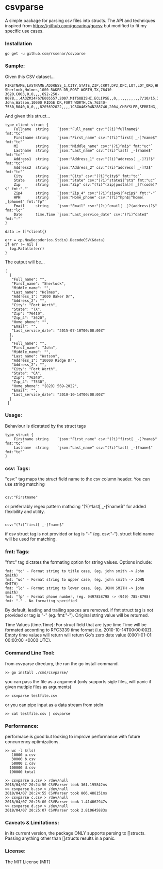 csvparse
=====
A simple package for parsing csv files into structs. The API and techniques inspired from https://github.com/gocarina/gocsv but modified to fit my specific use cases.

### Installation

```go get -u github.com/rssenar/csvparse```

### Sample:

Given this CSV dataset...

```
FIRSTNAME,LASTNAME,ADDRESS_1,CITY,STATE,ZIP,CRRT,DP2,DPC,LOT,LOT_ORD,HPH,CPH,EMAIL,LICENSE,VIN,VYR,VMK,VMD,VML,DIS,ROAMT,DELDATE,IBFLAG,MAIL,TYPE,BPH,CNO,NU,APR,TERM,DATE,SQN,INC
Sherlock,Holmes,1000 BAKER DR,FORT WORTH,TX,76410-3620,C003,0,0,,,,692-250-8078,,,4A3ZM24F67E005557,2007,MITSUBISHI,ECLIPSE,,0,,,,,,,,,,,7/10/15,343820,2
John,Watson,10000 RIDGE DR,FORT WORTH,CA,76240-7530,R040,0,0,,,8205692022,,,,1C3GW46X04N288746,2004,CHRYSLER,SEBRING,,0,,12/31/03,,,,,,,,,10/14/10,343821,2

```
And given this struct...

```
type client struct {
	Fullname  string    `json:"Full_name" csv:"(?i)^fullname$" fmt:"tc"`
	Firstname string    `json:"First_name" csv:"(?i)^first[ _-]?name$" fmt:"tc"`
	MI        string    `json:"Middle_name" csv:"(?i)^mi$" fmt:"uc"`
	Lastname  string    `json:"Last_name" csv:"(?i)^last[ _-]?name$" fmt:"tc"`
	Address1  string    `json:"Address_1" csv:"(?i)^address[ _-]?1?$" fmt:"tc"`
	Address2  string    `json:"Address_2" csv:"(?i)^address[ _-]?2$" fmt:"tc"`
	City      string    `json:"City" csv:"(?i)^city$" fmt:"tc"`
	State     string    `json:"State" csv:"(?i)^state$|^st$" fmt:"uc"`
	Zip       string    `json:"Zip" csv:"(?i)^(zip|postal)[ _]?(code)?$" fmt:"-"`
	Zip4      string    `json:"Zip_4" csv:"(?i)^zip4$|^4zip$" fmt:"-"`
	HPH       string    `json:"Home_phone" csv:"(?i)^hph$|^home[ _]phone$" fmt:"fp"`
	Email     string    `json:"Email" csv:"(?i)^email[ _]?(address)?$" fmt:"lc"`
	Date      time.Time `json:"Last_service_date" csv:"(?i)^date$" fmt:"-"`
}

data := []*client{}

err = cp.NewDecoder(os.Stdin).DecodeCSV(&data)
if err != nil {
  log.Fatalln(err)
}

```

The output will be...

```
[
  {
   "Full_name": "",
   "First_name": "Sherlock",
   "Middle_name": "",
   "Last_name": "Holmes",
   "Address_1": "1000 Baker Dr",
   "Address_2": "",
   "City": "Fort Worth",
   "State": "TX",
   "Zip": "76410",
   "Zip_4": "3620",
   "Home_phone": "",
   "Email": "",
   "Last_service_date": "2015-07-10T00:00:00Z"
  },
  {
   "Full_name": "",
   "First_name": "John",
   "Middle_name": "",
   "Last_name": "Watson",
   "Address_1": "10000 Ridge Dr",
   "Address_2": "",
   "City": "Fort Worth",
   "State": "CA",
   "Zip": "76240",
   "Zip_4": "7530",
   "Home_phone": "(820) 569-2022",
   "Email": "",
   "Last_service_date": "2010-10-14T00:00:00Z"
  }
 ]
```

### Usage:

Behaviour is dicatated by the struct tags

```
type struct {
	Firstname string    `json:"First_name" csv:"(?i)^first[ _-]?name$" fmt:"tc"`
	Lastname  string    `json:"Last_name" csv:"(?i)^last[ _-]?name$" fmt:"tc"`
}

```
### csv: Tags:

"csv:" tag maps the struct field name to the csv column header. You can use string matching

```

csv:"Firstname"
```

or preferrably regex pattern mathcing "(?i)^last[ _-]?name$" for added flexibility and utility.

```

csv:"(?i)^first[ _-]?name$"

```
if csv struct tag is not provided or tag is "-" (eg. csv:"-"). struct field name will be used for matching.

### fmt: Tags:

"fmt:" tag dictates the formating option for string values.  Options include:

```
fmt: "tc" - Format string to title case, (eg. john smith -> John Smith)
fmt: "uc" - Format string to upper case, (eg. john smith -> JOHN SMITH)
fmt: "lc" - Format string to lower case, (eg. JOHN SMITH -> john smith)
fmt: "fp" - Format phone number, (eg. 9497858798 -> (949) 785-8798)
fmt: "-" - No formating specified
```

By default, leading and trailing spaces are removed. if fmt struct tag is not provided or tag is "-" (eg. fmt:"-"). Original string value will be returned.

Time Values (time.Time):
For struct field that are type time.Time will be formated according to RFC3339 time format (i.e. 2010-10-14T00:00:00Z). Empty time values will return will return Go's zero date value (0001-01-01 00:00:00 +0000 UTC).

### Command Line Tool:

from csvparse directory, the run the go install command.

```
>> go install ./cmd/csvparse/
```

you can pass the file as a argument (only supports sigle files, will panic if given mutiple files as arguments)

```
>> csvparse testfile.csv
```

or you can pipe input as a data stream from stdin

```
>> cat testfile.csv | csvparse
```


### Performance:

performace is good but looking to improve performance with future concurrency optimizations.

```
>> wc -l $(ls)
   10000 a.csv
   30000 b.csv
   50000 c.csv
  100000 d.csv
  190000 total

>> csvparse a.csv > /dev/null
2018/04/07 20:24:50 CSVParser took 361.195842ms
>> csvparse b.csv > /dev/null
2018/04/07 20:24:55 CSVParser took 866.488151ms
>> csvparse c.csv > /dev/null
2018/04/07 20:25:00 CSVParser took 1.414062947s
>> csvparse d.csv > /dev/null
2018/04/07 20:25:07 CSVParser took 2.810645883s
```

### Caveats & Limitations:

in its current version, the package ONLY supports parsing to []structs.  Passing anything other than []structs results in a panic.

### License:

The MIT License (MIT)